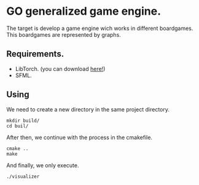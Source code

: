 # GO generalized game engine.
The target is develop a game engine wich works in different boardgames. 
This boardgames are represented by graphs.

## Requirements.
  * LibTorch. (you can download [here!](https://pytorch.org/))
  * SFML.

## Using

  We need to create a new directory in the same project directory.
  ```
  mkdir build/
  cd buil/
  ```
  After then, we continue with the process in the cmakefile.

  ```
  cmake ..
  make
  ```

  And finally, we only execute.
  ```
  ./visualizer
  ```


